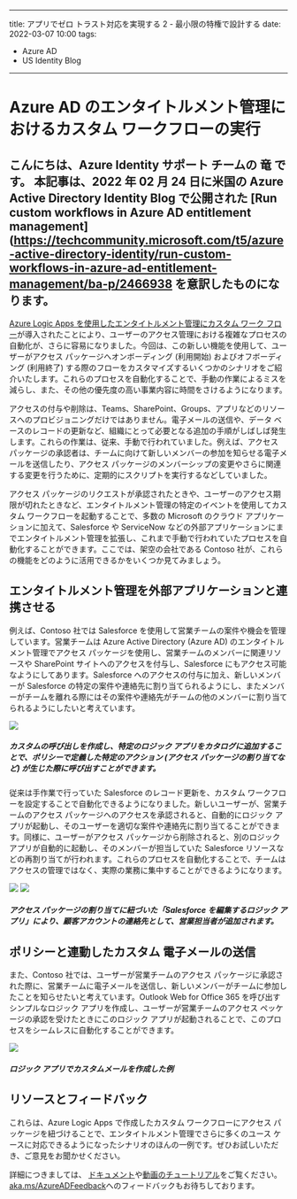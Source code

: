 
---
title: アプリでゼロ トラスト対応を実現する 2 - 最小限の特権で設計する
date: 2022-03-07 10:00
tags:
  - Azure AD
  - US Identity Blog
---
# Azure AD のエンタイトルメント管理におけるカスタム ワークフローの実行
こんにちは、Azure Identity サポート チームの 竜 です。
本記事は、2022 年 02 月 24 日に米国の Azure Active Directory Identity Blog で公開された [Run custom workflows in Azure AD entitlement management](https://techcommunity.microsoft.com/t5/azure-active-directory-identity/run-custom-workflows-in-azure-ad-entitlement-management/ba-p/2466938 を意訳したものになります。
----

[Azure Logic Apps を使用したエンタイトルメント管理にカスタム ワーク フロー](https://docs.microsoft.com/ja-jp/azure/active-directory/governance/entitlement-management-logic-apps-integration)が導入されたことにより、ユーザーのアクセス管理における複雑なプロセスの自動化が、さらに容易になりました。今回は、この新しい機能を使用して、ユーザーがアクセス パッケージへオンボーディング (利用開始) およびオフボーディング (利用終了) する際のフローをカスタマイズするいくつかのシナリオをご紹介いたします。これらのプロセスを自動化することで、手動の作業によるミスを減らし、また、その他の優先度の高い事業内容に時間をさけるようになります。

アクセスの付与や削除は、Teams、SharePoint、Groups、アプリなどのリソースへのプロビジョニングだけではありません。電子メールの送信や、データ ベースのレコードの更新など、組織にとって必要となる追加の手順がしばしば発生します。これらの作業は、従来、手動で行われていました。例えば、アクセス パッケージの承認者は、チームに向けて新しいメンバーの参加を知らせる電子メールを送信したり、アクセス パッケージのメンバーシップの変更やさらに関連する変更を行うために、定期的にスクリプトを実行するなどしていました。

アクセス パッケージのリクエストが承認されたときや、ユーザーのアクセス期限が切れたときなど、エンタイトルメント管理の特定のイベントを使用してカスタム ワークフローを起動することで、多数の Microsoft のクラウド アプリケーションに加えて、Salesforce や ServiceNow などの外部アプリケーションにまでエンタイトルメント管理を拡張し、これまで手動で行われていたプロセスを自動化することができます。ここでは、架空の会社である Contoso 社が、これらの機能をどのように活用できるかをいくつか見てみましょう。


## エンタイトルメント管理を外部アプリケーションと連携させる  

例えば、Contoso 社では Salesforce を使用して営業チームの案件や機会を管理しています。営業チームは Azure Active Directory (Azure AD) のエンタイトルメント管理でアクセス パッケージを使用し、営業チームのメンバーに関連リソースや SharePoint サイトへのアクセスを付与し、Salesforce にもアクセス可能なようにしてあります。Salesforce へのアクセスの付与に加え、新しいメンバーが Salesforce の特定の案件や連絡先に割り当てられるようにし、またメンバーがチームを離れる際にはその案件や連絡先がチームの他のメンバーに割り当てられるようにしたいと考えています。

![](./run-custom-workflows-in-azure-ad-entitlement-management\smoorhead_0-1644862613628.png)

##### カスタムの呼び出しを作成し、特定のロジック アプリをカタログに追加することで、ポリシーで定義した特定のアクション (アクセス パッケージの割り当てなど) が生じた際に呼び出すことができます。

従来は手作業で行っていた Salesforce のレコード更新を、カスタム ワークフローを設定することで自動化できるようになりました。新しいユーザーが、営業チームのアクセス パッケージへのアクセスを承認されると、自動的にロジック アプリが起動し、そのユーザーを適切な案件や連絡先に割り当てることができます。同様に、ユーザーがアクセス パッケージから削除されると、別のロジック アプリが自動的に起動し、そのメンバーが担当していた Salesforce リソースなどの再割り当てが行われます。これらのプロセスを自動化することで、チームはアクセスの管理ではなく、実際の業務に集中することができるようになります。

![](./run-custom-workflows-in-azure-ad-entitlement-management\smoorhead_1-1644862613635.png)
![](./run-custom-workflows-in-azure-ad-entitlement-management\smoorhead_2-1644862613641.png)

##### アクセス パッケージの割り当てに紐づいた「Salesforce を編集するロジック アプリ」により、顧客アカウントの連絡先として、営業担当者が追加されます。


## ポリシーと連動したカスタム 電子メールの送信 

また、Contoso 社では、ユーザーが営業チームのアクセス パッケージに承認された際に、営業チームに電子メールを送信し、新しいメンバーがチームに参加したことを知らせたいと考えています。Outlook Web for Office 365 を呼び出すシンプルなロジック アプリを作成し、ユーザーが営業チームのアクセス ペッケージの承認を受けたときにこのロジック アプリが起動されることで、このプロセスをシームレスに自動化することができます。

![](./run-custom-workflows-in-azure-ad-entitlement-management\smoorhead_3-1644862613648.png)
##### ロジック アプリでカスタムメールを作成した例


## リソースとフィードバック 
これらは、Azure Logic Apps で作成したカスタム ワークフローにアクセス パッケージを紐づけることで、エンタイトルメント管理でさらに多くのユース ケースに対応できるようになったシナリオのほんの一例です。ぜひお試しいただき、ご意見をお聞かせください。

詳細につきましては、 [ドキュメント](https://docs.microsoft.com/ja-jp/azure/active-directory/governance/entitlement-management-logic-apps-integration)や[動画のチュートリアル](https://www.youtube.com/watch?v=Yh_Xl617JkM&ab_channel=JefKazimer-CloudIdentity)をご覧ください。[aka.ms/AzureADFeedback](https://feedback.azure.com/d365community)へのフィードバックもお待ちしております。